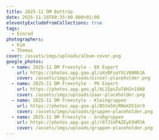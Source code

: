 ```yaml
---
title: 2025-11 DM Bottrop
date: 2025-11-28T08:35:00.000+01:00
eleventyExcludeFromCollections: true
tags:
  - Einrad
photographers:
  - Kim
  - Thomas
cover: /assets/imgs/uploads/album-cover.png
google_photos:
  - name: 2025-11 DM Freestyle - EK Expert
    url: https://photos.app.goo.gl/aXnBFuaYVLV6NNbJA
    cover: /assets/imgs/uploads/einzel-placeholder.png
  - name: 2025-11 DM Freestyle - PK Expert
    url: https://photos.app.goo.gl/bL1SpsZuTAH2n19A8
    cover: /assets/imgs/uploads/paar-placeholder.png
  - name: 2025-11 DM Freestyle - Kleingruppen
    url: https://photos.app.goo.gl/BStm5HjRNmXX51Ur9
    cover: /assets/imgs/uploads/gruppen-placeholder.png
  - name: 2025-11 DM Freestyle - Großgruppen
    url: https://photos.app.goo.gl/r6TJSVPAZEyE9dMJA
    cover: /assets/imgs/uploads/gruppen-placeholder.png
---
```

